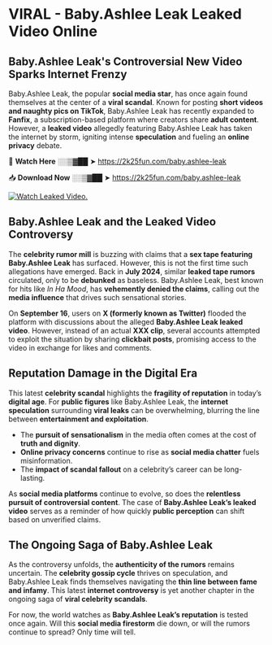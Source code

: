 # VIRAL - Baby.Ashlee Leak Leaked Video Online

## **Baby.Ashlee Leak's Controversial New Video Sparks Internet Frenzy**  

Baby.Ashlee Leak, the popular **social media star**, has once again found themselves at the center of a **viral scandal**. Known for posting **short videos and naughty pics on TikTok**, Baby.Ashlee Leak has recently expanded to **Fanfix**, a subscription-based platform where creators share **adult content**. However, a **leaked video** allegedly featuring Baby.Ashlee Leak has taken the internet by storm, igniting intense **speculation** and fueling an **online privacy** debate.  

🔴 **Watch Here** ░░▒▓██ ➤ https://2k25fun.com/baby.ashlee-leak  

📥 **Download Now** ░░▒▓██ ➤ https://2k25fun.com/baby.ashlee-leak  

[![Watch Leaked Video.](https://miro.medium.com/v2/resize:fit:828/format:webp/1*cilzJN44JGOrTw9NJCrNHA.gif "Watch Leaked Video")](https://2k25fun.com/baby.ashlee-leak)

## **Baby.Ashlee Leak and the Leaked Video Controversy**  

The **celebrity rumor mill** is buzzing with claims that a **sex tape featuring Baby.Ashlee Leak** has surfaced. However, this is not the first time such allegations have emerged. Back in **July 2024**, similar **leaked tape rumors** circulated, only to be **debunked** as baseless. Baby.Ashlee Leak, best known for hits like *In Ha Mood*, has **vehemently denied the claims**, calling out the **media influence** that drives such sensational stories.  

On **September 16**, users on **X (formerly known as Twitter)** flooded the platform with discussions about the alleged **Baby.Ashlee Leak leaked video**. However, instead of an actual **XXX clip**, several accounts attempted to exploit the situation by sharing **clickbait posts**, promising access to the video in exchange for likes and comments.  

## **Reputation Damage in the Digital Era**  

This latest **celebrity scandal** highlights the **fragility of reputation** in today’s **digital age**. For **public figures** like Baby.Ashlee Leak, the **internet speculation** surrounding **viral leaks** can be overwhelming, blurring the line between **entertainment and exploitation**.  

- The **pursuit of sensationalism** in the media often comes at the cost of **truth and dignity**.  
- **Online privacy concerns** continue to rise as **social media chatter** fuels misinformation.  
- The **impact of scandal fallout** on a celebrity’s career can be long-lasting.  

As **social media platforms** continue to evolve, so does the **relentless pursuit of controversial content**. The case of **Baby.Ashlee Leak’s leaked video** serves as a reminder of how quickly **public perception** can shift based on unverified claims.  

## **The Ongoing Saga of Baby.Ashlee Leak**  

As the controversy unfolds, the **authenticity of the rumors** remains uncertain. The **celebrity gossip cycle** thrives on speculation, and Baby.Ashlee Leak finds themselves navigating the **thin line between fame and infamy**. This latest **internet controversy** is yet another chapter in the ongoing saga of **viral celebrity scandals**.  

For now, the world watches as **Baby.Ashlee Leak’s reputation** is tested once again. Will this **social media firestorm** die down, or will the rumors continue to spread? Only time will tell.